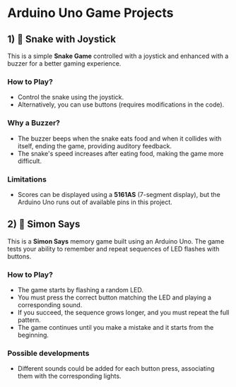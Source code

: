 # Arduino Uno Game Projects

## 1) 🐍 Snake with Joystick
This is a simple **Snake Game** controlled with a joystick and enhanced with a buzzer for a better gaming experience.
### How to Play?
- Control the snake using the joystick.
- Alternatively, you can use buttons (requires modifications in the code).
### Why a Buzzer?
- The buzzer beeps when the snake eats food and when it collides with itself, ending the game, providing auditory feedback.
- The snake's speed increases after eating food, making the game more difficult.
### Limitations
- Scores can be displayed using a **5161AS** (7-segment display), but the Arduino Uno runs out of available pins in this project.

## 2) 🧠 Simon Says
This is a **Simon Says** memory game built using an Arduino Uno. The game tests your ability to remember and repeat sequences of LED flashes with buttons.
### How to Play?
- The game starts by flashing a random LED.
- You must press the correct button matching the LED and playing a corresponding sound.
- If you succeed, the sequence grows longer, and you must repeat the full pattern.
- The game continues until you make a mistake and it starts from the beginning.
### Possible developments
- Different sounds could be added for each button press, associating them with the corresponding lights.
